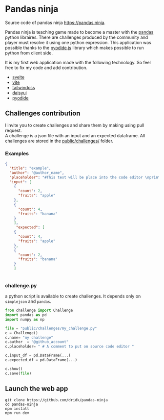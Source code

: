 # Pandas ninja

Source code of pandas ninja https://pandas.ninja. 

Pandas ninja is teaching game made to become a master with the [pandas](https://pandas.pydata.org/) python libraires. There are challenges produced by the community and player must resolve it using one python expression. This application was possible thanks to the [pyodide.js](https://pyodide.org/en/stable/) library which makes possible to run python from client side. 

It is my first web application made with the following technology.  So feel free to fix my code and add contribution. 

- [svelte](https://svelte.dev/) 
- [vite](https://vitejs.dev/) 
- [tailwindcss](https://tailwindcss.com/)
- [daisyui](https://daisyui.com) 
- [pyodide](https://pyodide.org/en/stable/)


## Challenges contribution 

I invite you to create challenges and share them by making using pull request.   
A challenge is a json file with an input and an expected dataframe. 
All challenges are stored in the [public/challenges/](https://github.com/dridk/pandas-ninja/blob/main/public/challenges/) folder.

### Examples 

```json
{
  "title": "example",
  "author": "@author_name",
  "placeholder": "#This text will be place into the code editor \nprint(df)",
  "input": [
    {
      "count": 2,
      "fruits": "apple"
    },
    {
      "count": 4,
      "fruits": "banana"
    }
    ], 
     "expected": [
    {
      "count": 4,
      "fruits": "apple"
    },
    {
      "count": 2,
      "fruits": "banana"
    }
    ]
    

```


### challenge.py 

a python script is available to create challenges. It depends only on `simplejson` and `pandas`.

```python
from challenge import Challenge
import pandas as pd
import numpy as np

file = "public/challenges/my_challenge.py"
c = Challenge()
c.name= "my challenge"
c.author  = "@github_account"
c.placeholder= " # A comment to put on source code editor " 

c.input_df = pd.DataFrame(...)
c.expected_df = pd.DataFrame(...)

c.show()
c.save(file)

```


## Launch the web app

```
git clone https://github.com/dridk/pandas-ninja
cd pandas-ninja
npm install 
npm run dev 

```


